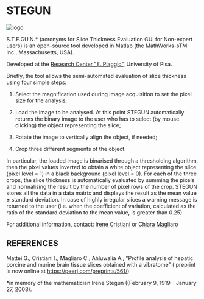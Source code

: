 # STEGUN

![logo](http://www.centropiaggio.unipi.it/sites/default/files/styles/thumbnail/public/stegun.png?itok=_-Hn91KR)

S.T.E.GU.N.* (acronyms for Slice Thickness Evaluation GUi for Non-expert users) is an open-source tool  developed in Matlab (the MathWorks-sTM Inc., Massachusetts, USA).

Developed at the [Research Center  "E. Piaggio"](http://www.centropiaggio.unipi.it/), University of Pisa.

Briefly, the tool allows the semi-automated evaluation of slice thickness using four simple steps:

1. Select the magnification used during image acquisition to set the pixel size for the  analysis;

2. Load the image to be analysed. At this point STEGUN automatically returns the binary image to the user who has to select (by mouse clicking) the object representing the slice;

3. Rotate the image to vertically align the object, if needed;

4. Crop three different segments of the object.

In particular, the loaded image is binarised through a thresholding algorithm, then the pixel values inverted to obtain a white object representing the slice (pixel level = 1) in a black background (pixel level = 0). For each of the three crops, the slice thickness is automatically evaluated by summing the pixels and normalising the result by the number of pixel rows of the crop. STEGUN stores all the data in a data matrix and displays the result as the mean value ± standard deviation. In case of highly irregular slices a warning message is returned to the user (i.e. when the coefficient of variation, calculated as the ratio of the standard deviation to the mean value, is greater than 0.25).

For additional information, contact: [Irene Cristiani](mailto:irene.cristiani@gmail.com) or [Chiara Magliaro](mailto:chiara.magliaro@googlemail.com)

## REFERENCES

Mattei G., Cristiani I., Magliaro C., Ahluwalia A.,  "Profile analysis of hepatic porcine and murine brain tissue slices obtained with a vibratome" ( preprint is now online at https://peerj.com/preprints/561/)

 

*in memory of the mathematician Irene Stegun ((February 9, 1919 – January 27, 2008). 
